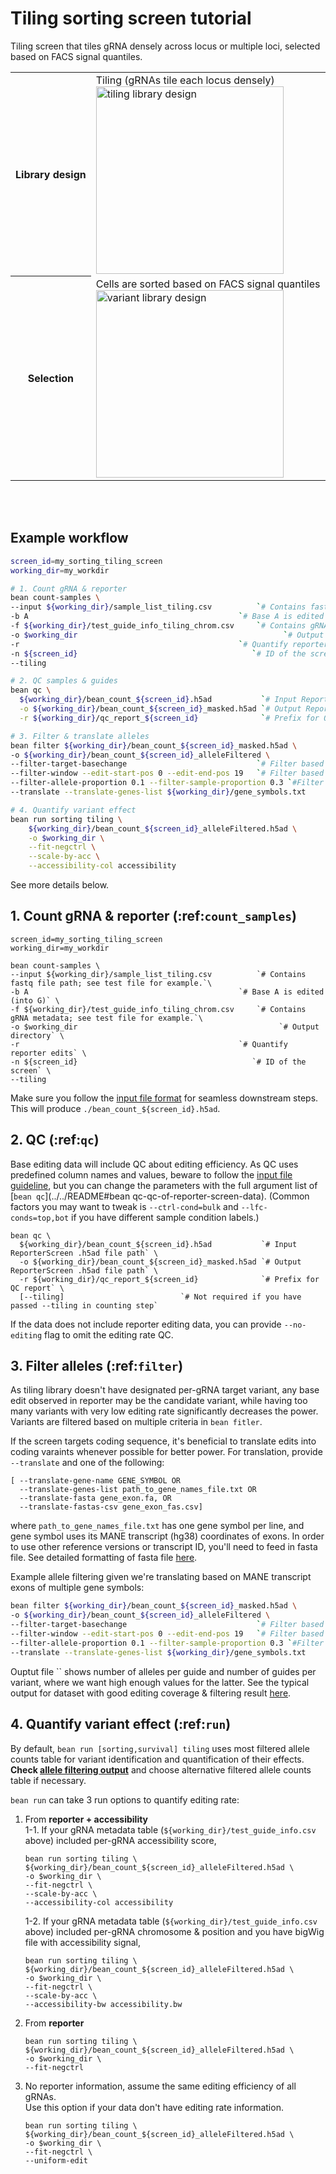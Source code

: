 # Tiling sorting screen tutorial
Tiling screen that tiles gRNA densely across locus or multiple loci, selected based on FACS signal quantiles.  

<table>
  <tr>
    <th>Library design</th>
    <td>Tiling (gRNAs tile each locus densely)   <br> <img src="assets/tiling.png" alt="tiling library design" width="300"/> </td>
  </tr>
  <tr>
    <th>Selection</th>
    <td>Cells are sorted based on FACS signal quantiles  <br>  <img src="assets/sorting_bins@8x.png" alt="variant library design" width="300"/></td>
  </tr>
</table>

<br></br>

## Example workflow
```bash
screen_id=my_sorting_tiling_screen
working_dir=my_workdir

# 1. Count gRNA & reporter
bean count-samples \
--input ${working_dir}/sample_list_tiling.csv          `# Contains fastq file path; see test file for example.`\
-b A                                               `# Base A is edited (into G)` \
-f ${working_dir}/test_guide_info_tiling_chrom.csv     `# Contains gRNA metadata; see test file for example.`\
-o $working_dir                                              `# Output directory` \
-r                                                 `# Quantify reporter edits` \
-n ${screen_id}                                       `# ID of the screen` \
--tiling

# 2. QC samples & guides
bean qc \
  ${working_dir}/bean_count_${screen_id}.h5ad           `# Input ReporterScreen .h5ad file path` \
  -o ${working_dir}/bean_count_${screen_id}_masked.h5ad `# Output ReporterScreen .h5ad file path` \
  -r ${working_dir}/qc_report_${screen_id}              `# Prefix for QC report` \

# 3. Filter & translate alleles
bean filter ${working_dir}/bean_count_${screen_id}_masked.h5ad \
-o ${working_dir}/bean_count_${screen_id}_alleleFiltered \
--filter-target-basechange                             `# Filter based on intended base changes. If -b A was provided in bean count, filters for A>G edit. If -b C was provided, filters for C>T edit.`\
--filter-window --edit-start-pos 0 --edit-end-pos 19   `# Filter based on editing window in spacer position within reporter.`\
--filter-allele-proportion 0.1 --filter-sample-proportion 0.3 `#Filter based on allele proportion larger than 0.1 in at least 0.3 (30%) of the control samples.` \
--translate --translate-genes-list ${working_dir}/gene_symbols.txt

# 4. Quantify variant effect
bean run sorting tiling \
    ${working_dir}/bean_count_${screen_id}_alleleFiltered.h5ad \
    -o $working_dir \
    --fit-negctrl \
    --scale-by-acc \
    --accessibility-col accessibility
```
See more details below.

## 1. Count gRNA & reporter (:ref:`count_samples`)
```
screen_id=my_sorting_tiling_screen
working_dir=my_workdir

bean count-samples \
--input ${working_dir}/sample_list_tiling.csv          `# Contains fastq file path; see test file for example.`\
-b A                                               `# Base A is edited (into G)` \
-f ${working_dir}/test_guide_info_tiling_chrom.csv     `# Contains gRNA metadata; see test file for example.`\
-o $working_dir                                             `# Output directory` \
-r                                                 `# Quantify reporter edits` \
-n ${screen_id}                                       `# ID of the screen` \
--tiling
```
Make sure you follow the [input file format](../../README#input-file-format) for seamless downstream steps. This will produce `./bean_count_${screen_id}.h5ad`. 

## 2. QC (:ref:`qc`)
Base editing data will include QC about editing efficiency. As QC uses predefined column names and values, beware to follow the [input file guideline](../../README#input-file-format), but you can change the parameters with the full argument list of [`bean qc`](../../README#bean qc-qc-of-reporter-screen-data). (Common factors you may want to tweak is `--ctrl-cond=bulk` and `--lfc-conds=top,bot` if you have different sample condition labels.)
```
bean qc \
  ${working_dir}/bean_count_${screen_id}.h5ad           `# Input ReporterScreen .h5ad file path` \
  -o ${working_dir}/bean_count_${screen_id}_masked.h5ad `# Output ReporterScreen .h5ad file path` \
  -r ${working_dir}/qc_report_${screen_id}              `# Prefix for QC report` \
  [--tiling]                          `# Not required if you have passed --tiling in counting step`
```



If the data does not include reporter editing data, you can provide `--no-editing` flag to omit the editing rate QC.

## 3. Filter alleles (:ref:`filter`)
As tiling library doesn't have designated per-gRNA target variant, any base edit observed in reporter may be the candidate variant, while having too many variants with very low editing rate significantly decreases the power. Variants are filtered based on multiple criteria in `bean fitler`.  

If the screen targets coding sequence, it's beneficial to translate edits into coding varaints whenever possible for better power. For translation, provide `--translate` and one of the following:
```
[ --translate-gene-name GENE_SYMBOL OR
  --translate-genes-list path_to_gene_names_file.txt OR
  --translate-fasta gene_exon.fa, OR
  --translate-fastas-csv gene_exon_fas.csv]
```
where `path_to_gene_names_file.txt` has one gene symbol per line, and gene symbol uses its MANE transcript (hg38) coordinates of exons. In order to use other reference versions or transcript ID, you'll need to feed in fasta file. See detailed formatting of fasta file [here](../../README#translating-alleles).

Example allele filtering given we're translating based on MANE transcript exons of multiple gene symbols:

```bash
bean filter ${working_dir}/bean_count_${screen_id}_masked.h5ad \
-o ${working_dir}/bean_count_${screen_id}_alleleFiltered \
--filter-target-basechange                             `# Filter based on intended base changes. If -b A was provided in bean count, filters for A>G edit. If -b C was provided, filters for C>T edit.`\
--filter-window --edit-start-pos 0 --edit-end-pos 19   `# Filter based on editing window in spacer position within reporter.`\
--filter-allele-proportion 0.1 --filter-sample-proportion 0.3 `#Filter based on allele proportion larger than 0.1 in at least 0.3 (30%) of the control samples.` \
--translate --translate-genes-list ${working_dir}/gene_symbols.txt
```

Ouptut file `` shows number of alleles per guide and number of guides per variant, where we want high enough values for the latter. See the typical output for dataset with good editing coverage & filtering result [here](../example_filtering_ouptut/).

## 4. Quantify variant effect (:ref:`run`)
By default, `bean run [sorting,survival] tiling` uses most filtered allele counts table for variant identification and quantification of their effects. **Check [allele filtering output](../example_filtering_ouptut/)** and choose alternative filtered allele counts table if necessary.   

`bean run` can take 3 run options to quantify editing rate:  
1. From **reporter + accessibility**  
    1-1. If your gRNA metadata table (`${working_dir}/test_guide_info.csv` above) included per-gRNA accessibility score, 
    ```
    bean run sorting tiling \
    ${working_dir}/bean_count_${screen_id}_alleleFiltered.h5ad \
    -o $working_dir \
    --fit-negctrl \
    --scale-by-acc \
    --accessibility-col accessibility
    ```
    1-2. If your gRNA metadata table (`${working_dir}/test_guide_info.csv` above) included per-gRNA chromosome & position and you have bigWig file with accessibility signal, 
    ```
    bean run sorting tiling \
    ${working_dir}/bean_count_${screen_id}_alleleFiltered.h5ad \
    -o $working_dir \
    --fit-negctrl \
    --scale-by-acc \
    --accessibility-bw accessibility.bw
    ```

2. From **reporter**
    ```
    bean run sorting tiling \
    ${working_dir}/bean_count_${screen_id}_alleleFiltered.h5ad \
    -o $working_dir \
    --fit-negctrl 
    ```
3. No reporter information, assume the same editing efficiency of all gRNAs.  
    Use this option if your data don't have editing rate information.
    ```
    bean run sorting tiling \
    ${working_dir}/bean_count_${screen_id}_alleleFiltered.h5ad \
    -o $working_dir \
    --fit-negctrl \
    --uniform-edit
    ```